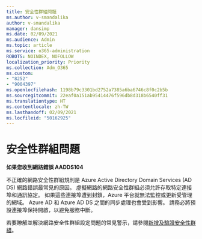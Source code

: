 ```yaml
---
title: 安全性群組問題
ms.author: v-smandalika
author: v-smandalika
manager: dansimp
ms.date: 02/09/2021
ms.audience: Admin
ms.topic: article
ms.service: o365-administration
ROBOTS: NOINDEX, NOFOLLOW
localization_priority: Priority
ms.collection: Adm_O365
ms.custom:
- "8252"
- "9004397"
ms.openlocfilehash: 1198b79c3301bd2752a7385a6ba6746c8f0c2b5b
ms.sourcegitcommit: 22eaf0a151ab95414476f596db8d318b6540ff31
ms.translationtype: HT
ms.contentlocale: zh-TW
ms.lasthandoff: 02/09/2021
ms.locfileid: "50162925"
---
```

# <a name="issue-with-security-groups"></a>安全性群組問題

**如果您收到網路錯誤 AADDS104**

不正確的網路安全性群組規則是 Azure Active Directory Domain Services (AD DS) 網路錯誤最常見的原因。 虛擬網路的網路安全性群組必須允許存取特定連接埠和通訊協定。 如果這些連接埠遭到封鎖，Azure 平台就無法監控或更新受管理的網域。 Azure AD 和 Azure AD DS 之間的同步處理也會受到影響。 請務必將預設連接埠保持開啟，以避免服務中斷。

若要瞭解並解決網路安全性群組設定問題的常見警示，請參閱[新增及驗證安全性群組](https://docs.microsoft.com/azure/active-directory-domain-services/alert-nsg#verify-and-edit-existing-security-rules)。
